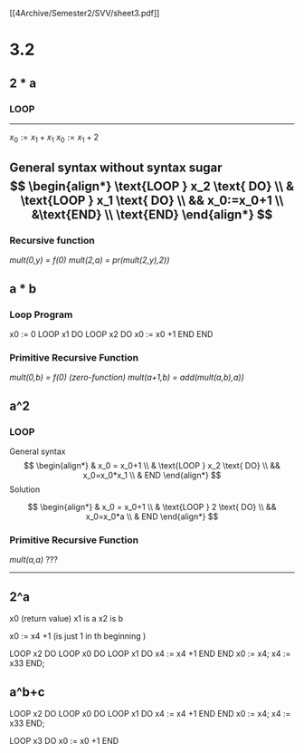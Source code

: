 [[4Archive/Semester2/SVV/sheet3.pdf]]

# 3.2
## 2 * a 

### LOOP
---
$x_0:=x_1+x_1$
$x_0:=x_1+2$


General syntax without syntax sugar 
$$
\begin{align*}
\text{LOOP } x_2 \text{ DO} \\
& \text{LOOP } x_1 \text{ DO} \\
&& x_0:=x_0+1 \\
&\text{END} \\
\text{END}
\end{align*}
$$
---
### Recursive function
*mult(0,y) = f(0)*
*mult(2,a) = pr(mult(2,y),2))*


## a * b
### Loop Program

x0 := 0
LOOP x1 DO 
	LOOP x2 DO 
		x0 := x0 +1
	END
END

### Primitive Recursive Function
*mult(0,b) = f(0) (zero-function)*
*mult(a+1,b) = add(mult(a,b),a))*

## a^2
### LOOP
General syntax
$$
\begin{align*}
& x_0 = x_0+1 \\
& \text{LOOP } x_2 \text{ DO} \\
&& x_0=x_0*x_1 \\
& END
\end{align*}
$$
Solution

$$
\begin{align*}
& x_0 = x_0+1 \\
& \text{LOOP } 2 \text{ DO} \\
&& x_0=x_0*a \\
& END
\end{align*}
$$
### Primitive Recursive Function
*mult(a,a)*
???


---
## 2^a
x0 (return value) 
x1 is a 
x2 is b 

x0 := x4 +1  (is just 1 in th beginning )

LOOP x2 DO 
	LOOP x0 DO 
		LOOP x1 DO 
			x4 := x4 +1 
		END
	END
	x0 := x4;
	x4 := x33
END; 

## a^b+c
LOOP x2 DO 
	LOOP x0 DO 
		LOOP x1 DO 
			x4 := x4 +1 
		END
	END
	x0 := x4;
	x4 := x33
END; 

LOOP x3 DO 
	x0 := x0 +1
END 